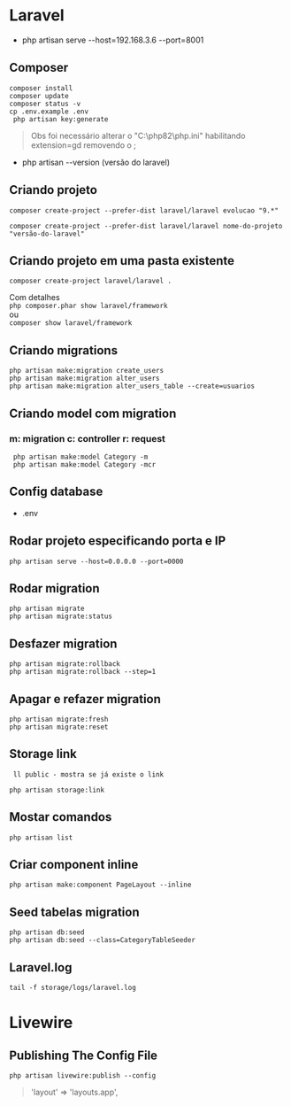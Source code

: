 # Laravel

* php artisan serve --host=192.168.3.6 --port=8001

## Composer
` composer install `<br>
` composer update `<br>
` composer status -v `<br>
` cp .env.example .env `<br>
` php artisan key:generate`<br>

> Obs foi necessário alterar o "C:\php82\php.ini"
> habilitando extension=gd removendo o ;

* php artisan --version (versão do laravel)
## Criando projeto
`composer create-project --prefer-dist laravel/laravel evolucao "9.*" `
```
composer create-project --prefer-dist laravel/laravel nome-do-projeto "versão-do-laravel"
```
## Criando projeto em uma pasta existente
`composer create-project laravel/laravel . `

Com detalhes <br>
`php composer.phar show laravel/framework `<br>
ou<br>
`composer show laravel/framework `

## Criando migrations

` php artisan make:migration create_users ` <br>
` php artisan make:migration alter_users ` <br>
` php artisan make:migration alter_users_table --create=usuarios `

## Criando model com migration
### m: migration c: controller r: request

` php artisan make:model Category -m` <br>
` php artisan make:model Category -mcr`

## Config database

* .env

## Rodar projeto especificando porta e IP
` php artisan serve --host=0.0.0.0 --port=0000 `

## Rodar migration

` php artisan migrate ` <br>
` php artisan migrate:status `

## Desfazer migration

` php artisan migrate:rollback ` <br>
` php artisan migrate:rollback --step=1 `

## Apagar e refazer migration

` php artisan migrate:fresh ` <br>
` php artisan migrate:reset `

## Storage link

` ll public - mostra se já existe o link`

` php artisan storage:link `

## Mostar comandos

` php artisan list `

## Criar component inline

` php artisan make:component PageLayout --inline `

## Seed tabelas migration

` php artisan db:seed ` <br>
` php artisan db:seed --class=CategoryTableSeeder `

## Laravel.log

` tail -f storage/logs/laravel.log `

# Livewire

## Publishing The Config File
` php artisan livewire:publish --config `
> 'layout' => 'layouts.app',


 
